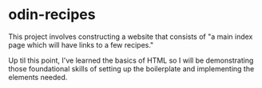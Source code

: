 # odin-recipes
This project involves constructing a website that consists of "a main index page which will have links to a few recipes." 

Up til this point, I've learned the basics of HTML so I will be demonstrating those foundational skills of setting up the boilerplate and implementing the elements needed. 